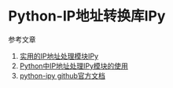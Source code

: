 # Python-IP地址转换库IPy

参考文章

1. [实用的IP地址处理模块IPy](http://www.cnblogs.com/cherishry/p/5916935.html)
2. [Python中IP地址处理IPy模块的使用](http://www.sijitao.net/2447.html)
3. [python-ipy github官方文档](https://github.com/autocracy/python-ipy/)


